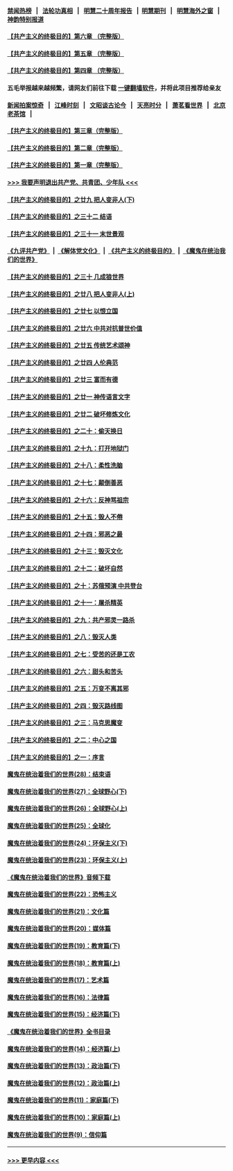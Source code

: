#### [禁闻热榜](热点新闻.md?=0)  &nbsp;&nbsp;|&nbsp;&nbsp; [法轮功真相](https://github.com/gfw-breaker/truth/blob/master/README.md?=0) &nbsp;&nbsp;|&nbsp;&nbsp; [明慧二十周年报告](https://github.com/gfw-breaker/mh-reports/blob/master/README.md?=0) &nbsp;&nbsp;|&nbsp;&nbsp;[明慧期刊](https://github.com/gfw-breaker/mh-qikan) &nbsp;&nbsp;|&nbsp;&nbsp; [明慧海外之窗](https://github.com/gfw-breaker/mh-news/blob/master/README.md?=0) &nbsp;&nbsp;|&nbsp;&nbsp; [神韵特别报道](https://github.com/gfw-breaker/mh-news/blob/master/shenyun.md?=0)
#### [【共产主义的终极目的】第六章 （完整版）](../pages/nsc422/n11428913.md?t=03061431) 
#### [【共产主义的终极目的】第五章 （完整版）](../pages/nsc422/n11428912.md?t=03061431) 
#### [【共产主义的终极目的】第四章 （完整版）](../pages/nsc422/n11428907.md?t=03061431) 
#### 五毛举报越来越频繁，请网友们前往下载 [一键翻墙软件](https://github.com/gfw-breaker/ssr-accounts)，并将此项目推荐给亲友
#### [新闻拍案惊奇](https://github.com/gfw-breaker/banned-news/blob/master/pages/link4.md) &nbsp;&nbsp;|&nbsp;&nbsp; [江峰时刻](https://github.com/gfw-breaker/banned-news/blob/master/pages/link4.md) &nbsp;&nbsp;|&nbsp;&nbsp; [文昭谈古论今](https://github.com/gfw-breaker/banned-news/blob/master/pages/link4.md) &nbsp;&nbsp;|&nbsp;&nbsp; [天亮时分](https://github.com/gfw-breaker/banned-news/blob/master/pages/link4.md) &nbsp;&nbsp;|&nbsp;&nbsp; [萧茗看世界](https://github.com/gfw-breaker/banned-news/blob/master/pages/link4.md) &nbsp;&nbsp;|&nbsp;&nbsp; [北京老茶馆](https://github.com/gfw-breaker/banned-news/blob/master/pages/link4.md) &nbsp;&nbsp;|&nbsp;&nbsp; 
#### [【共产主义的终极目的】第三章（完整版）](../pages/nsc422/n11428848.md?t=03061431) 
#### [【共产主义的终极目的】第二章（完整版）](../pages/nsc422/n11428831.md?t=03061431) 
#### [【共产主义的终极目的】第一章（完整版）](../pages/nsc422/n11417651.md?t=03061431) 
#### [>>> 我要声明退出共产党、共青团、少年队 <<<](https://github.com/begood0513/goodnews/blob/master/quit/letter.md) 
#### [【共产主义的终极目的】之廿九 把人变非人(下)](../pages/nsc422/n11344140.md?t=03061431) 
#### [【共产主义的终极目的】之三十二 结语](../pages/nsc422/n11360535.md?t=03061431) 
#### [【共产主义的终极目的】之三十一 末世景观](../pages/nsc422/n11351129.md?t=03061431) 
#### [《九评共产党》](https://github.com/begood0513/9ping.md/blob/master/README.md) &nbsp;|&nbsp; [《解体党文化》](../../../../jtdwh.md/blob/master/README.md)  &nbsp;|&nbsp; [《共产主义的终极目的》](../../../../gczydzjmd.md/blob/master/README.md) &nbsp;|&nbsp; [《魔鬼在统治我们的世界》](../../../../mgztzwmdsj.md/blob/master/README.md) 
#### [【共产主义的终极目的】之三十 几成狼世界](../pages/nsc422/n11348280.md?t=03061431) 
#### [【共产主义的终极目的】之廿八 把人变非人(上)](../pages/nsc422/n11340492.md?t=03061431) 
#### [【共产主义的终极目的】之廿七 以恨立国](../pages/nsc422/n11336944.md?t=03061431) 
#### [【共产主义的终极目的】之廿六 中共对抗普世价值](../pages/nsc422/n11324785.md?t=03061431) 
#### [【共产主义的终极目的】之廿五 传统艺术颂神](../pages/nsc422/n11296396.md?t=03061431) 
#### [【共产主义的终极目的】之廿四 人伦典范](../pages/nsc422/n11296397.md?t=03061431) 
#### [【共产主义的终极目的】之廿三 富而有德](../pages/nsc422/n11283598.md?t=03061431) 
#### [【共产主义的终极目的】之廿一 神传语言文字](../pages/nsc422/n11263265.md?t=03061431) 
#### [【共产主义的终极目的】之廿二 破坏修炼文化](../pages/nsc422/n11245728.md?t=03061431) 
#### [【共产主义的终极目的】之二十：偷天换日](../pages/nsc422/n11238846.md?t=03061431) 
#### [【共产主义的终极目的】之十九：打开地狱门](../pages/nsc422/n11206376.md?t=03061431) 
#### [【共产主义的终极目的】之十八：柔性洗脑](../pages/nsc422/n11199994.md?t=03061431) 
#### [【共产主义的终极目的】之十七：颠倒善恶](../pages/nsc422/n11179782.md?t=03061431) 
#### [【共产主义的终极目的】之十六：反神骂祖宗](../pages/nsc422/n11166798.md?t=03061431) 
#### [【共产主义的终极目的】之十五：毁人不倦](../pages/nsc422/n11166792.md?t=03061431) 
#### [【共产主义的终极目的】之十四：邪恶之最](../pages/nsc422/n11150249.md?t=03061431) 
#### [【共产主义的终极目的】之十三：毁灭文化](../pages/nsc422/n11135227.md?t=03061431) 
#### [【共产主义的终极目的】之十二：破坏自然](../pages/nsc422/n11135214.md?t=03061431) 
#### [【共产主义的终极目的】之十：苏俄预演 中共登台](../pages/nsc422/n11118424.md?t=03061431) 
#### [【共产主义的终极目的】之十一：屠杀精英](../pages/nsc422/n11118442.md?t=03061431) 
#### [【共产主义的终极目的】之九：共产邪灵一路杀](../pages/nsc422/n11114139.md?t=03061431) 
#### [【共产主义的终极目的】之八：毁灭人类](../pages/nsc422/n11108503.md?t=03061431) 
#### [【共产主义的终极目的】之七：受苦的还是工农](../pages/nsc422/n11101809.md?t=03061431) 
#### [【共产主义的终极目的】之六：甜头和苦头](../pages/nsc422/n11096971.md?t=03061431) 
#### [【共产主义的终极目的】之五：万变不离其邪](../pages/nsc422/n11091285.md?t=03061431) 
#### [【共产主义的终极目的】之四：毁灭路线图](../pages/nsc422/n11086284.md?t=03061431) 
#### [【共产主义的终极目的】之三：马克思魔变](../pages/nsc422/n11061941.md?t=03061431) 
#### [【共产主义的终极目的】之二：中心之国](../pages/nsc422/n11047728.md?t=03061431) 
#### [【共产主义的终极目的】之一：序言](../pages/nsc422/n11086077.md?t=03061431) 
#### [魔鬼在统治着我们的世界(28)：结束语](../pages/nsc422/n10936246.md?t=03061431) 
#### [魔鬼在统治着我们的世界(27)：全球野心(下)](../pages/nsc422/n10928319.md?t=03061431) 
#### [魔鬼在统治着我们的世界(26)：全球野心(上)](../pages/nsc422/n10900318.md?t=03061431) 
#### [魔鬼在统治着我们的世界(25)：全球化](../pages/nsc422/n10788205.md?t=03061431) 
#### [魔鬼在统治着我们的世界(24)：环保主义(下)](../pages/nsc422/n10695307.md?t=03061431) 
#### [魔鬼在统治着我们的世界(23)：环保主义(上)](../pages/nsc422/n10688613.md?t=03061431) 
#### [《魔鬼在统治着我们的世界》音频下载](../pages/nsc422/n10635553.md?t=03061431) 
#### [魔鬼在统治着我们的世界(22)：恐怖主义](../pages/nsc422/n10614727.md?t=03061431) 
#### [魔鬼在统治着我们的世界(21)：文化篇](../pages/nsc422/n10597706.md?t=03061431) 
#### [魔鬼在统治着我们的世界(20)：媒体篇](../pages/nsc422/n10586579.md?t=03061431) 
#### [魔鬼在统治着我们的世界(19)：教育篇(下)](../pages/nsc422/n10564808.md?t=03061431) 
#### [魔鬼在统治着我们的世界(18)：教育篇(上)](../pages/nsc422/n10526970.md?t=03061431) 
#### [魔鬼在统治着我们的世界(17)：艺术篇](../pages/nsc422/n10499093.md?t=03061431) 
#### [魔鬼在统治着我们的世界(16)：法律篇](../pages/nsc422/n10485969.md?t=03061431) 
#### [魔鬼在统治着我们的世界(15)：经济篇(下)](../pages/nsc422/n10469975.md?t=03061431) 
#### [《魔鬼在统治着我们的世界》全书目录](../pages/nsc422/n10464261.md?t=03061431) 
#### [魔鬼在统治着我们的世界(14)：经济篇(上)](../pages/nsc422/n10457370.md?t=03061431) 
#### [魔鬼在统治着我们的世界(13)：政治篇(下)](../pages/nsc422/n10448270.md?t=03061431) 
#### [魔鬼在统治着我们的世界(12)：政治篇(上)](../pages/nsc422/n10444576.md?t=03061431) 
#### [魔鬼在统治着我们的世界(11)：家庭篇(下)](../pages/nsc422/n10440961.md?t=03061431) 
#### [魔鬼在统治着我们的世界(10)：家庭篇(上)](../pages/nsc422/n10435448.md?t=03061431) 
#### [魔鬼在统治着我们的世界(9)：信仰篇](../pages/nsc422/n10432159.md?t=03061431) 

----
#### [ >>> 更早内容 <<< ](../indexes/nsc422-earlier.md)
